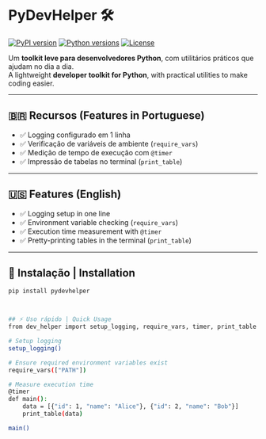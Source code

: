 # PyDevHelper 🛠️

[![PyPI version](https://img.shields.io/pypi/v/pydevhelper)](https://pypi.org/project/pydevhelper/)
[![Python versions](https://img.shields.io/pypi/pyversions/pydevhelper)](https://pypi.org/project/pydevhelper/)
[![License](https://img.shields.io/github/license/seuuser/pydevhelper)](LICENSE)

Um **toolkit leve para desenvolvedores Python**, com utilitários práticos que ajudam no dia a dia.  
A lightweight **developer toolkit for Python**, with practical utilities to make coding easier.

---

## 🇧🇷 Recursos (Features in Portuguese)

- ✅ Logging configurado em 1 linha  
- ✅ Verificação de variáveis de ambiente (`require_vars`)  
- ✅ Medição de tempo de execução com `@timer`  
- ✅ Impressão de tabelas no terminal (`print_table`)  

---

## 🇺🇸 Features (English)

- ✅ Logging setup in one line  
- ✅ Environment variable checking (`require_vars`)  
- ✅ Execution time measurement with `@timer`  
- ✅ Pretty-printing tables in the terminal (`print_table`)  

---

## 🚀 Instalação | Installation

```bash
pip install pydevhelper



## ⚡ Uso rápido | Quick Usage
from dev_helper import setup_logging, require_vars, timer, print_table

# Setup logging
setup_logging()

# Ensure required environment variables exist
require_vars(["PATH"])

# Measure execution time
@timer
def main():
    data = [{"id": 1, "name": "Alice"}, {"id": 2, "name": "Bob"}]
    print_table(data)

main()
